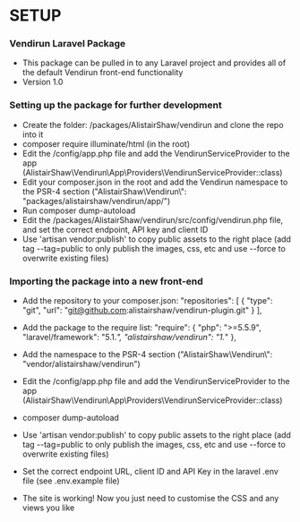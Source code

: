 # SETUP #

### Vendirun Laravel Package ###

* This package can be pulled in to any Laravel project and provides all of the default Vendirun front-end functionality
* Version 1.0

### Setting up the package for further development ###

* Create the folder: /packages/AlistairShaw/vendirun and clone the repo into it
* composer require illuminate/html (in the root)
* Edit the /config/app.php file and add the VendirunServiceProvider to the app (AlistairShaw\Vendirun\App\Providers\VendirunServiceProvider::class)
* Edit your composer.json in the root and add the Vendirun namespace to the PSR-4 section ("AlistairShaw\\Vendirun\\": "packages/alistairshaw/vendirun/app/")
* Run composer dump-autoload
* Edit the /packages/AlistairShaw/vendirun/src/config/vendirun.php file, and set the correct endpoint, API key and client ID
* Use 'artisan vendor:publish' to copy public assets to the right place (add tag --tag=public to only publish the images, css, etc and use --force to overwrite existing files)

### Importing the package into a new front-end ###

* Add the repository to your composer.json:
"repositories": [
    {
      "type": "git",
      "url": "git@github.com:alistairshaw/vendirun-plugin.git"
    }
  ],
* Add the package to the require list:
"require": {
        "php": ">=5.5.9",
        "laravel/framework": "5.1.*",
        "alistairshaw/vendirun": "1.*"
    },

* Add the namespace to the PSR-4 section ("AlistairShaw\\Vendirun\\": "vendor/alistairshaw/vendirun")
* Edit the /config/app.php file and add the VendirunServiceProvider to the app (AlistairShaw\Vendirun\App\Providers\VendirunServiceProvider::class)
* composer dump-autoload
* Use 'artisan vendor:publish' to copy public assets to the right place (add tag --tag=public to only publish the images, css, etc and use --force to overwrite existing files)
* Set the correct endpoint URL, client ID and API Key in the laravel .env file (see .env.example file)
* The site is working! Now you just need to customise the CSS and any views you like